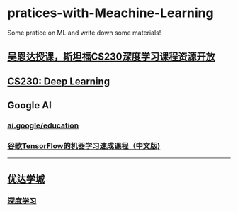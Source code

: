 # pratices-with-Meachine-Learning
Some pratice on ML and write down some materials!

## [吴恩达授课，斯坦福CS230深度学习课程资源开放](https://zhuanlan.zhihu.com/p/38327238)
## [CS230: Deep Learning](https://web.stanford.edu/class/cs230/)

## Google AI
### [ai.google/education](https://ai.google/education)
### [谷歌TensorFlow的机器学习速成课程（中文版)](https://developers.google.cn/machine-learning/crash-course/)

***
## [优达学城](https://cn.udacity.com/)
### [深度学习](https://cn.udacity.com/course/deep-learning-nanodegree--nd101-cn-advanced?utm_source=google-network&utm_medium=display&utm_campaign=dlnd&utm_term=display-%E6%B7%B1%E5%BA%A6%E5%AD%A6%E4%B9%A0&utm_content=%E6%B7%B1%E5%BA%A6%E5%AD%A6%E4%B9%A0-%E8%87%AA%E9%80%82%E5%BA%94%E5%9B%BE4.27-%E5%85%B3%E9%94%AE%E5%AD%97%E5%AE%9A%E5%90%91)
